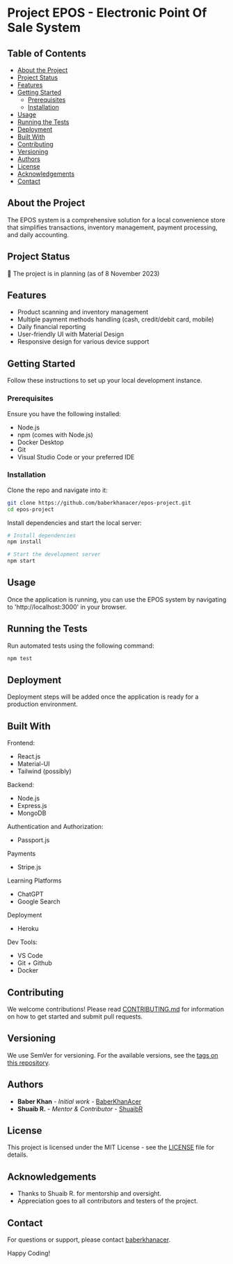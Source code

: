 # Project EPOS - Electronic Point Of Sale System

## Table of Contents

- [About the Project](#about-the-project)
- [Project Status](#project-status)
- [Features](#features)
- [Getting Started](#getting-started)
    - [Prerequisites](#prerequisites)
    - [Installation](#installation)
- [Usage](#usage)
- [Running the Tests](#running-the-tests)
- [Deployment](#deployment)
- [Built With](#built-with)
- [Contributing](#contributing)
- [Versioning](#versioning)
- [Authors](#authors)
- [License](#license)
- [Acknowledgements](#acknowledgements)
- [Contact](#contact)


## About the Project

The EPOS system is a comprehensive solution for a local convenience store that simplifies transactions, inventory management, payment processing, and daily accounting.

## Project Status

🚧 The project is in planning (as of 8 November 2023)

## Features

* Product scanning and inventory management
* Multiple payment methods handling (cash, credit/debit card, mobile)
* Daily financial reporting
* User-friendly UI with Material Design
* Responsive design for various device support

## Getting Started

Follow these instructions to set up your local development instance.

### Prerequisites

Ensure you have the following installed:
* Node.js
* npm (comes with Node.js)
* Docker Desktop
* Git
* Visual Studio Code or your preferred IDE

### Installation

Clone the repo and navigate into it:

```bash
git clone https://github.com/baberkhanacer/epos-project.git
cd epos-project
```

Install dependencies and start the local server:

```bash
# Install dependencies
npm install

# Start the development server
npm start
```

## Usage

Once the application is running, you can use the EPOS system by navigating to 'http://localhost:3000' in your browser.

## Running the Tests

Run automated tests using the following command:

```bash
npm test
```

## Deployment

Deployment steps will be added once the application is ready for a production environment.

## Built With

Frontend:
* React.js
* Material-UI
* Tailwind (possibly)

Backend:
* Node.js
* Express.js
* MongoDB

Authentication and Authorization:
* Passport.js

Payments
* Stripe.js

Learning Platforms
* ChatGPT
* Google Search

Deployment
* Heroku

Dev Tools:
* VS Code
* Git + Github
* Docker

## Contributing

We welcome contributions! Please read [CONTRIBUTING.md](https://gist.github.com/PurpleBooth/b24679402957c63ec426) for information on how to get started and submit pull requests.

## Versioning

We use SemVer for versioning. For the available versions, see the [tags on this repository](https://github.com/baberkhanacer/convenience-store-epos/tags).

## Authors

* **Baber Khan** - *Initial work* - [BaberKhanAcer](https://github.com/baberkhanacer)
* **Shuaib R.** - *Mentor & Contributor* - [ShuaibR](https://github.com/shuaibr)

## License

This project is licensed under the MIT License - see the [LICENSE](https://chat.openai.com/c/LICENSE) file for details.

## Acknowledgements

* Thanks to Shuaib R. for mentorship and oversight.
* Appreciation goes to all contributors and testers of the project.

## Contact

For questions or support, please contact [baberkhanacer](https://github.com/baberkhanacer).

Happy Coding!